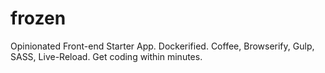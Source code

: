 frozen
======

Opinionated Front-end Starter App.  Dockerified. Coffee, Browserify, Gulp, SASS, Live-Reload. Get coding within minutes.
